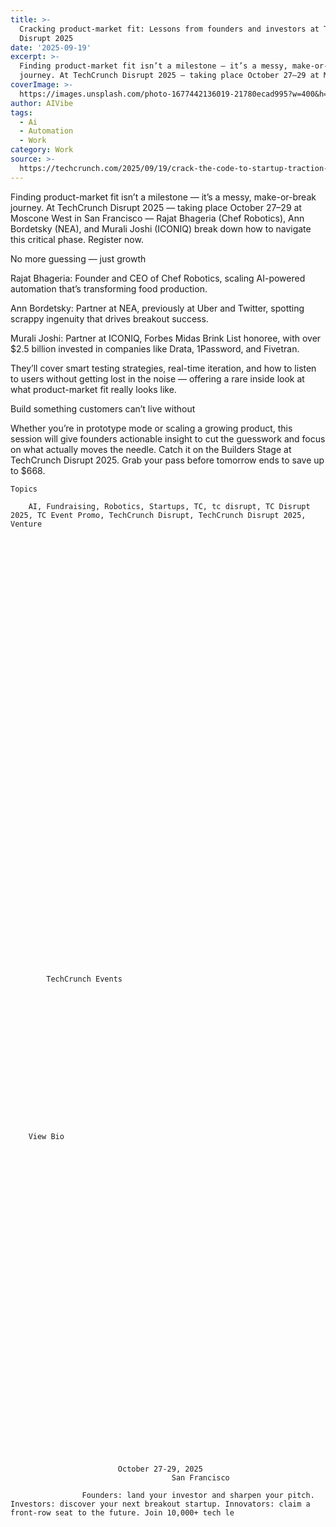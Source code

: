 ```yaml
---
title: >-
  Cracking product-market fit: Lessons from founders and investors at TechCrunch
  Disrupt 2025
date: '2025-09-19'
excerpt: >-
  Finding product-market fit isn’t a milestone — it’s a messy, make-or-break
  journey. At TechCrunch Disrupt 2025 — taking place October 27–29 at Moscone...
coverImage: >-
  https://images.unsplash.com/photo-1677442136019-21780ecad995?w=400&h=200&fit=crop&auto=format
author: AIVibe
tags:
  - Ai
  - Automation
  - Work
category: Work
source: >-
  https://techcrunch.com/2025/09/19/crack-the-code-to-startup-traction-with-insights-from-chef-robotics-nea-and-iconiq-at-techcrunch-disrupt-2025/
---
```

Finding product-market fit isn’t a milestone — it’s a messy, make-or-break journey. At TechCrunch Disrupt 2025 — taking place October 27–29 at Moscone West in San Francisco — Rajat Bhageria (Chef Robotics), Ann Bordetsky (NEA), and Murali Joshi (ICONIQ) break down how to navigate this critical phase. Register now.



No more guessing — just growth


Rajat Bhageria: Founder and CEO of Chef Robotics, scaling AI-powered automation that’s transforming food production.



Ann Bordetsky: Partner at NEA, previously at Uber and Twitter, spotting scrappy ingenuity that drives breakout success.



Murali Joshi: Partner at ICONIQ, Forbes Midas Brink List honoree, with over $2.5 billion invested in companies like Drata, 1Password, and Fivetran.


They’ll cover smart testing strategies, real-time iteration, and how to listen to users without getting lost in the noise — offering a rare inside look at what product-market fit really looks like.

Build something customers can’t live without

Whether you’re in prototype mode or scaling a growing product, this session will give founders actionable insight to cut the guesswork and focus on what actually moves the needle. Catch it on the Builders Stage at TechCrunch Disrupt 2025. Grab your pass before tomorrow ends to save up to $668.


	
	




	
	






			

			
	Topics
	
		AI, Fundraising, Robotics, Startups, TC, tc disrupt, TC Disrupt 2025, TC Event Promo, TechCrunch Disrupt, TechCrunch Disrupt 2025, Venture	



			
			
			

			

	
	




			
			
			

			

		
		
					
		
					
		
					
		
					
		
					
		
					
	



			

			

	
	
	
		

		
		
			

			TechCrunch Events	


			
			
				
				
			
			
		
		
	
	

	

	
	
		View Bio 
	
	

	


		
		

		
		
			
			
				

	
	



			
			
			



	
	






	
					
				
							October 27-29, 2025
										San Francisco
					
					Founders: land your investor and sharpen your pitch. Investors: discover your next breakout startup. Innovators: claim a front-row seat to the future. Join 10,000+ tech le
